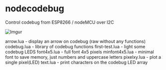 # nodecodebug
Control codebug from ESP8266 / nodeMCU over I2C

![Imgur](http://i.imgur.com/XJjNaiwm.jpg)


  arrow.lua 	   - display an arrow on codebug (raw without any functions) 
	codebug.lua    - library of codebug functions
	first-test.lua - light some codebug LEDS
	font4x5.lua    - full font 4x5 pixels
	minfont4x5.lua - minimal font to save memory, just numbers and uppercase letters
	pixelxy.lua 	 - plot a single pixel(LED) 
	text.lua       - print characters on the codebug LED array
